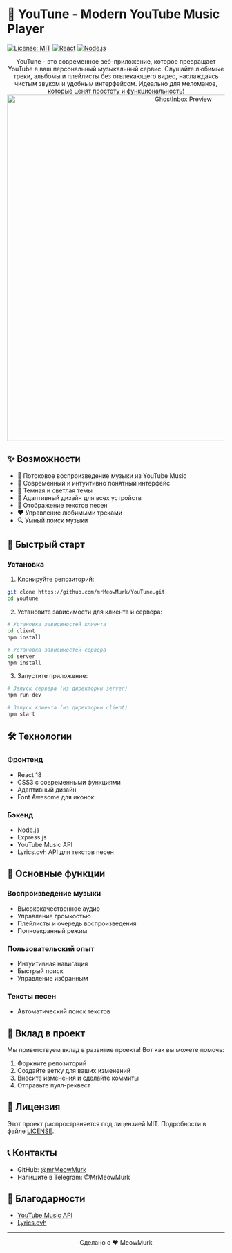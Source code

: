 # 🎵 YouTune - Modern YouTube Music Player

[![License: MIT](https://img.shields.io/badge/License-MIT-yellow.svg)](https://opensource.org/licenses/MIT)
[![React](https://img.shields.io/badge/React-18.x-blue.svg)](https://reactjs.org/)
[![Node.js](https://img.shields.io/badge/Node.js-16.x-green.svg)](https://nodejs.org/)

<div align="center">
  YouTune - это современное веб-приложение, которое превращает YouTube в ваш персональный музыкальный сервис. Слушайте любимые треки, альбомы и плейлисты без отвлекающего видео, наслаждаясь чистым звуком и удобным интерфейсом. Идеально для меломанов, которые ценят простоту и функциональность!
</div>

<div align="center">
  <img src="preview.gif" alt="GhostInbox Preview" width="800"/>
</div>

## ✨ Возможности

- 🎵 Потоковое воспроизведение музыки из YouTube Music
- 🎨 Современный и интуитивно понятный интерфейс
- 🌙 Темная и светлая темы
- 📱 Адаптивный дизайн для всех устройств
- 🎤 Отображение текстов песен
- ❤️ Управление любимыми треками
- 🔍 Умный поиск музыки

## 🚀 Быстрый старт


### Установка

1. Клонируйте репозиторий:
```bash
git clone https://github.com/mrMeowMurk/YouTune.git
cd youtune
```

2. Установите зависимости для клиента и сервера:
```bash
# Установка зависимостей клиента
cd client
npm install

# Установка зависимостей сервера
cd server
npm install
```

3. Запустите приложение:
```bash
# Запуск сервера (из директории server)
npm run dev

# Запуск клиента (из директории client)
npm start
```

## 🛠️ Технологии

### Фронтенд
- React 18
- CSS3 с современными функциями
- Адаптивный дизайн
- Font Awesome для иконок

### Бэкенд
- Node.js
- Express.js
- YouTube Music API
- Lyrics.ovh API для текстов песен

## 🎯 Основные функции

### Воспроизведение музыки
- Высококачественное аудио
- Управление громкостью
- Плейлисты и очередь воспроизведения
- Полноэкранный режим

### Пользовательский опыт
- Интуитивная навигация
- Быстрый поиск
- Управление избранным

### Тексты песен
- Автоматический поиск текстов

## 🤝 Вклад в проект

Мы приветствуем вклад в развитие проекта! Вот как вы можете помочь:

1. Форкните репозиторий
2. Создайте ветку для ваших изменений
3. Внесите изменения и сделайте коммиты
4. Отправьте пулл-реквест

## 📝 Лицензия

Этот проект распространяется под лицензией MIT. Подробности в файле [LICENSE](LICENSE).


## 📞 Контакты

- GitHub: [@mrMeowMurk](https://github.com/mrMeowMurk)
- Напишите в Telegram: @MrMeowMurk

## 🙏 Благодарности

- [YouTube Music API](https://github.com/emresenyuva/youtube-music-api)
- [Lyrics.ovh](https://lyrics.ovh)

---

<div align="center">
Сделано с ❤️ MeowMurk
</div>